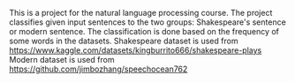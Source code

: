 This is a project for the natural language processing course.
The project classifies given input sentences to the two groups: Shakespeare's sentence or modern sentence.
The classification is done based on the frequency of some words in the datasets.
Shakespeare dataset is used from  https://www.kaggle.com/datasets/kingburrito666/shakespeare-plays
Modern dataset is used from https://github.com/jimbozhang/speechocean762
